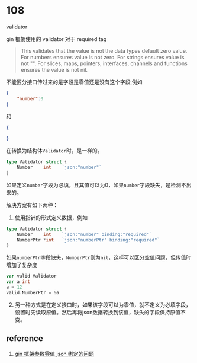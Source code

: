 # 108

validator

gin 框架使用的 validator
对于 required tag

> This validates that the value is not the data types default zero value. For numbers ensures value is not zero. For strings ensures value is not "". For slices, maps, pointers, interfaces, channels and functions ensures the value is not nil.



不能区分接口传过来的是字段是零值还是没有这个字段,例如

```json
{
	"number":0
}
```

和

```json
{
    
}
```

在转换为结构体`Validator`时，是一样的。

```go
type Validator struct {
	Number    int    `json:"number"`
}
```



如果定义`number`字段为必填，且其值可以为0，如果`number`字段缺失，是检测不出来的。

解决方案有如下两种：

1. 使用指针的形式定义数据，例如

```go
type Validator struct {
	Number    int    `json:"number" binding:"required"`
	NumberPtr *int   `json:"numberPtr" binding:"required"`
}
```

如果`numberPtr`字段缺失，`NumberPtr`则为`nil`，这样可以区分空值问题，但传值时增加了复杂度

```go
var valid Validator
var a int
a = 12
valid.NumberPtr = &a
```

2. 另一种方式是在定义接口时，如果该字段可以为零值，就不定义为必填字段，设置时先读取原值。然后再将json数据转换到该值，缺失的字段保持原值不变。






## reference

1. [gin 框架参数零值 json 绑定的问题](https://blog.csdn.net/weixin_42279809/article/details/107800081)
